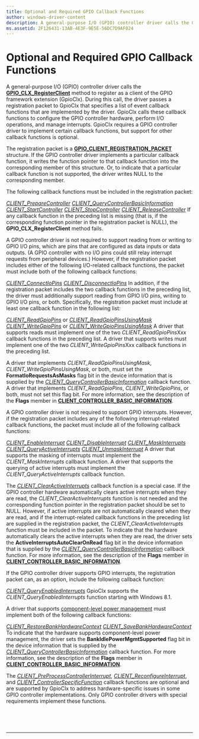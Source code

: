 ```yaml
---
title: Optional and Required GPIO Callback Functions
author: windows-driver-content
description: A general-purpose I/O (GPIO) controller driver calls the GPIO\_CLX\_RegisterClient method to register as a client of the GPIO framework extension (GpioClx).
ms.assetid: 2F126431-13AB-4E3F-9E5E-56DC7D9AF024
---
```


# Optional and Required GPIO Callback Functions


A general-purpose I/O (GPIO) controller driver calls the [**GPIO\_CLX\_RegisterClient**](https://msdn.microsoft.com/library/windows/hardware/hh439490) method to register as a client of the GPIO framework extension (GpioClx). During this call, the driver passes a registration packet to GpioClx that specifies a list of event callback functions that are implemented by the driver. GpioClx calls these callback functions to configure the GPIO controller hardware, perform I/O operations, and manage interrupts. GpioClx requires a GPIO controller driver to implement certain callback functions, but support for other callback functions is optional.

The registration packet is a [**GPIO\_CLIENT\_REGISTRATION\_PACKET**](https://msdn.microsoft.com/library/windows/hardware/hh439479) structure. If the GPIO controller driver implements a particular callback function, it writes the function pointer to that callback function into the corresponding member of this structure. Or, to indicate that a particular callback function is not supported, the driver writes NULL to the corresponding member.

The following callback functions must be included in the registration packet:

[*CLIENT\_PrepareController*](https://msdn.microsoft.com/library/windows/hardware/hh439389)
[*CLIENT\_QueryControllerBasicInformation*](https://msdn.microsoft.com/library/windows/hardware/hh439399)
[*CLIENT\_StartController*](https://msdn.microsoft.com/library/windows/hardware/hh439424)
[*CLIENT\_StopController*](https://msdn.microsoft.com/library/windows/hardware/hh439430)
[*CLIENT\_ReleaseController*](https://msdn.microsoft.com/library/windows/hardware/hh439411)
If any callback function in the preceding list is missing (that is, if the corresponding function pointer in the registration packet is NULL), the **GPIO\_CLX\_RegisterClient** method fails.

A GPIO controller driver is not required to support reading from or writing to GPIO I/O pins, which are pins that are configured as data inputs or data outputs. (A GPIO controller with no I/O pins could still relay interrupt requests from peripheral devices.) However, if the registration packet includes either of the following I/O-related callback functions, the packet must include both of the following callback functions:

[*CLIENT\_ConnectIoPins*](https://msdn.microsoft.com/library/windows/hardware/hh439347)
[*CLIENT\_DisconnectIoPins*](https://msdn.microsoft.com/library/windows/hardware/hh439374)
In addition, if the registration packet includes the two callback functions in the preceding list, the driver must additionally support reading from GPIO I/O pins, writing to GPIO I/O pins, or both. Specifically, the registration packet must include at least one callback function in the following list:

[*CLIENT\_ReadGpioPins*](https://msdn.microsoft.com/library/windows/hardware/hh439404) or [*CLIENT\_ReadGpioPinsUsingMask*](https://msdn.microsoft.com/library/windows/hardware/hh439406)
[*CLIENT\_WriteGpioPins*](https://msdn.microsoft.com/library/windows/hardware/hh439439) or [*CLIENT\_WriteGpioPinsUsingMask*](https://msdn.microsoft.com/library/windows/hardware/hh439445)
A driver that supports reads must implement one of the two *CLIENT\_ReadGpioPins*Xxx callback functions in the preceding list. A driver that supports writes must implement one of the two *CLIENT\_WriteGpioPins*Xxx callback functions in the preceding list.

A driver that implements *CLIENT\_ReadGpioPinsUsingMask*, *CLIENT\_WriteGpioPinsUsingMask*, or both, must set the **FormatIoRequestsAsMasks** flag bit in the device information that is supplied by the [*CLIENT\_QueryControllerBasicInformation*](https://msdn.microsoft.com/library/windows/hardware/hh439399) callback function. A driver that implements *CLIENT\_ReadGpioPins*, *CLIENT\_WriteGpioPins*, or both, must not set this flag bit. For more information, see the description of the **Flags** member in [**CLIENT\_CONTROLLER\_BASIC\_INFORMATION**](https://msdn.microsoft.com/library/windows/hardware/hh439358).

A GPIO controller driver is not required to support GPIO interrupts. However, if the registration packet includes any of the following interrupt-related callback functions, the packet must include all of the following callback functions:

[*CLIENT\_EnableInterrupt*](https://msdn.microsoft.com/library/windows/hardware/hh439377)
[*CLIENT\_DisableInterrupt*](https://msdn.microsoft.com/library/windows/hardware/hh439371)
[*CLIENT\_MaskInterrupts*](https://msdn.microsoft.com/library/windows/hardware/hh439380)
[*CLIENT\_QueryActiveInterrupts*](https://msdn.microsoft.com/library/windows/hardware/hh439395)
[*CLIENT\_UnmaskInterrupt*](https://msdn.microsoft.com/library/windows/hardware/hh439435)
A driver that supports the masking of interrupts must implement the *CLIENT\_MaskInterrupts* callback function. A driver that supports the querying of active interrupts must implement the *CLIENT\_QueryActiveInterrupts* callback function.

The [*CLIENT\_ClearActiveInterrupts*](https://msdn.microsoft.com/library/windows/hardware/hh439341) callback function is a special case. If the GPIO controller hardware automatically clears active interrupts when they are read, the *CLIENT\_ClearActiveInterrupts* function is not needed and the corresponding function pointer in the registration packet should be set to NULL. However, if active interrupts are not automatically cleared when they are read, and if the interrupt-related callback functions in the preceding list are supplied in the registration packet, the *CLIENT\_ClearActiveInterrupts* function must be included in the packet. To indicate that the hardware automatically clears the active interrupts when they are read, the driver sets the **ActiveInterruptsAutoClearOnRead** flag bit in the device information that is supplied by the [*CLIENT\_QueryControllerBasicInformation*](https://msdn.microsoft.com/library/windows/hardware/hh439399) callback function. For more information, see the description of the **Flags** member in [**CLIENT\_CONTROLLER\_BASIC\_INFORMATION**](https://msdn.microsoft.com/library/windows/hardware/hh439358).

If the GPIO controller driver supports GPIO interrupts, the registration packet can, as an option, include the following callback function:

[*CLIENT\_QueryEnabledInterrupts*](https://msdn.microsoft.com/library/windows/hardware/dn265184)
GpioClx supports the *CLIENT\_QueryEnabledInterrupts* function starting with Windows 8.1.

A driver that supports [component-level power management](https://msdn.microsoft.com/library/windows/hardware/hh450935) must implement both of the following callback functions:

[*CLIENT\_RestoreBankHardwareContext*](https://msdn.microsoft.com/library/windows/hardware/hh439414)
[*CLIENT\_SaveBankHardwareContext*](https://msdn.microsoft.com/library/windows/hardware/hh439419)
To indicate that the hardware supports component-level power management, the driver sets the **BankIdlePowerMgmtSupported** flag bit in the device information that is supplied by the [*CLIENT\_QueryControllerBasicInformation*](https://msdn.microsoft.com/library/windows/hardware/hh439399) callback function. For more information, see the description of the **Flags** member in [**CLIENT\_CONTROLLER\_BASIC\_INFORMATION**](https://msdn.microsoft.com/library/windows/hardware/hh439358).

The [*CLIENT\_PreProcessControllerInterrupt*](https://msdn.microsoft.com/library/windows/hardware/hh439392), [*CLIENT\_ReconfigureInterrupt*](https://msdn.microsoft.com/library/windows/hardware/hh698243), and [*CLIENT\_ControllerSpecificFunction*](https://msdn.microsoft.com/library/windows/hardware/hh698237) callback functions are optional and are supported by GpioClx to address hardware-specific issues in some GPIO controller implementations. Only GPIO controller drivers with special requirements implement these functions.

 

 


--------------------


